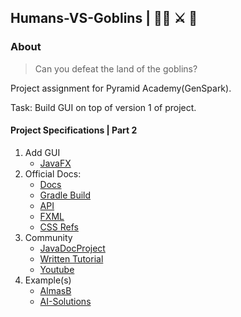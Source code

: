 ## Humans-VS-Goblins  | 🥷🏿 ⚔️ 👺

### About
> Can you defeat the land of the goblins?

Project assignment for Pyramid Academy(GenSpark).

Task: Build GUI on top of version 1 of project.

#### Project Specifications | Part 2
1. Add GUI
    - [JavaFX](https://openjfx.io/)
2. Official Docs:
    - [Docs](https://openjfx.io/openjfx-docs/)
    - [Gradle Build](https://openjfx.io/openjfx-docs/#gradle)
    - [API](https://openjfx.io/javadoc/17/)
    - [FXML](https://openjfx.io/javadoc/17/javafx.fxml/javafx/fxml/doc-files/introduction_to_fxml.html)
    - [CSS Refs](https://openjfx.io/javadoc/17/javafx.graphics/javafx/scene/doc-files/cssref.html)
3. Community
    - [JavaDocProject](https://fxdocs.github.io/docs/html5/)
    - [Written Tutorial](http://tutorials.jenkov.com/javafx/index.html)
    - [Youtube](https://www.youtube.com/playlist?list=PL4h6ypqTi3RR_bhBk6PtLfD83YkaJXXxw)
4. Example(s)
    - [AlmasB](https://github.com/AlmasB/FXGL)
    - [AI-Solutions](https://ai-solutions.com/dste/)
   